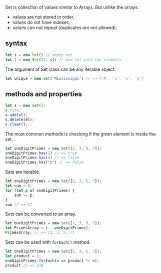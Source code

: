 Set is collection of values similar to Arrays. But unlike the arrays:
- values are not stored in order,
- values do not have indexes,
- values can not repeat (duplicates are not allowed).

## syntax

```js
let s = new Set() // empty set
let t = new Set([1, s]) // new set with two elements
```

The argument of Set class can be any iterable object.

```js
let unique = new Set('Mississippi') // => {'M', 'i', 's', 'p'}
```

## methods and properties

```js
let s = new Set();
s.size;
s.add(el);
s.delete(el);
s.clear();
```

The most common methods is checking if the given element is inside the set.

```js
let oneDigitPrimes = new Set([2, 3, 5, 7]);
oneDigitPrimes.has(2) // => true
oneDigitPrimes.has(4) // => false
oneDigitPrimes.has("5") // => false
```

Sets are iterable.

```js
let oneDigitPrimes = new Set([2, 3, 5, 7]);
let sum = 0;
for (let p of oneDigitPrimes) {
	sum += p;
}
sum // => 17
```

Sets can be converted to an array.

```js
let oneDigitPrimes = new Set([2, 3, 5, 7]);
let PrimesArray = [...oneDigitPrimes];
PrimesArray; // => [2, 3, 5, 7]
```

Sets can be used with `forEach()` method.

```js
let oneDigitPrimes = new Set([2, 3, 5, 7]);
let product = 1;
oneDigitPrimes.forEach(n => product *= n);
product // => 210
```